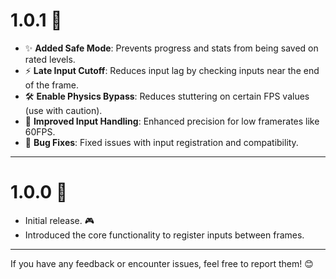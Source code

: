 # 1.0.1 🎉  
- ✨ **Added Safe Mode**: Prevents progress and stats from being saved on rated levels.  
- ⚡ **Late Input Cutoff**: Reduces input lag by checking inputs near the end of the frame.  
- 🛠️ **Enable Physics Bypass**: Reduces stuttering on certain FPS values (use with caution).  
- 🔧 **Improved Input Handling**: Enhanced precision for low framerates like 60FPS.  
- 🐛 **Bug Fixes**: Fixed issues with input registration and compatibility.  

---

# 1.0.0 🚀  
- Initial release. 🎮  
- Introduced the core functionality to register inputs between frames.  

---

If you have any feedback or encounter issues, feel free to report them! 😊